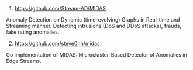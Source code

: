 01. https://github.com/Stream-AD/MIDAS

Anomaly Detection on Dynamic (time-evolving) Graphs in Real-time and Streaming manner. Detecting intrusions (DoS and DDoS attacks), frauds, fake rating anomalies.

02. https://github.com/steve0hh/midas

Go implementation of MIDAS: Microcluster-Based Detector of Anomalies in Edge Streams.
